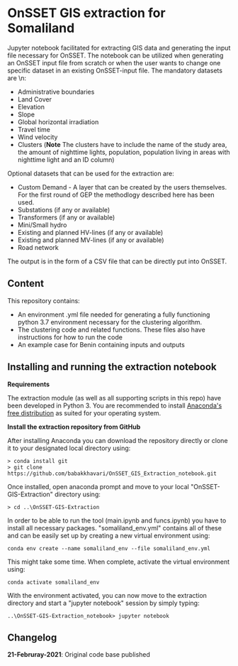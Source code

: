 # OnSSET GIS extraction for Somaliland
Jupyter notebook facilitated for extracting GIS data and generating the input file necessary for OnSSET. The notebook can be utilized when generating an OnSSET input file from scratch or when the user wants to change one specific dataset in an existing OnSSET-input file. The mandatory datasets are \n:
* Administrative boundaries
* Land Cover
* Elevation
* Slope
* Global horizontal irradiation
* Travel time
* Wind velocity
* Clusters (**Note** The clusters have to include the name of the study area, the amount of nighttime lights, population, population living in areas with nighttime light and an ID column)

Optional datasets that can be used for the extraction are: 

* Custom Demand - A layer that can be created by the users themselves. For the first round of GEP the methodlogy described here has been used.
* Substations (if any or available)
* Transformers (if any or available)
* Mini/Small hydro
* Existing and planned HV-lines (if any or available)
* Existing and planned MV-lines (if any or available)
* Road network

The output is in the form of a CSV file that can be directly put into OnSSET.

## Content
This repository contains:
* An environment .yml file needed for generating a fully functioning python 3.7 environment necessary for the clustering algorithm.
* The clustering code and related functions. These files also have instructions for how to run the code
* An example case for Benin containing inputs and outputs

## Installing and running the extraction notebook

**Requirements**

The extraction module (as well as all supporting scripts in this repo) have been developed in Python 3. You are recommended to install [Anaconda's free distribution](https://www.anaconda.com/distribution/) as suited for your operating system. 

**Install the extraction repository from GitHub**

After installing Anaconda you can download the repository directly or clone it to your designated local directory using:

```
> conda install git
> git clone https://github.com/babakkhavari/OnSSET_GIS_Extraction_notebook.git
```
Once installed, open anaconda prompt and move to your local "OnSSET-GIS-Extraction" directory using:
```
> cd ..\OnSSET-GIS-Extraction
```

In order to be able to run the tool (main.ipynb and funcs.ipynb) you have to install all necessary packages. "somaliland_env.yml" contains all of these and can be easily set up by creating a new virtual environment using:

```
conda env create --name somaliland_env --file somaliland_env.yml
```

This might take some time. When complete, activate the virtual environment using:

```
conda activate somaliland_env
```

With the environment activated, you can now move to the extraction directory and start a "jupyter notebook" session by simply typing:

```
..\OnSSET-GIS-Extraction_notebook> jupyter notebook 
```
## Changelog
**21-Februray-2021**: Original code base published

